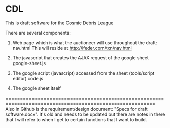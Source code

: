 # CDL
This is draft software for the Cosmic Debris League

There are several components:

1. Web page which is what the auctioneer will use throughout the draft: nav.html
  This will reside at http://lfeder.com/txn/nav.html

2. The javascript that creates the AJAX request of the google sheet google-sheet.js

3. The google script (javascript) accessed from the sheet (tools/script editor) code.js

4. The google sheet itself

=========================================================================================================
Also in Github is the requirement/design document: "Specs for draft software.docx". It's old and needs to be updated but there are notes in there that I will refer to when I get to certain functions that I want to build.
